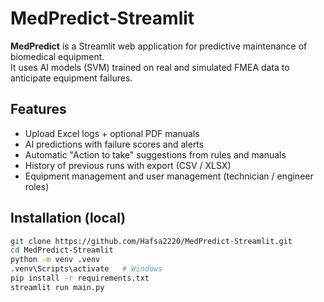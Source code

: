 # MedPredict-Streamlit

**MedPredict** is a Streamlit web application for predictive maintenance of biomedical equipment.  
It uses AI models (SVM) trained on real and simulated FMEA data to anticipate equipment failures.

## Features
- Upload Excel logs + optional PDF manuals
- AI predictions with failure scores and alerts
- Automatic "Action to take" suggestions from rules and manuals
- History of previous runs with export (CSV / XLSX)
- Equipment management and user management (technician / engineer roles)

## Installation (local)
```bash
git clone https://github.com/Hafsa2220/MedPredict-Streamlit.git
cd MedPredict-Streamlit
python -m venv .venv
.venv\Scripts\activate   # Windows
pip install -r requirements.txt
streamlit run main.py

